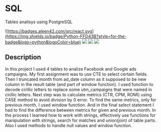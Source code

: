 # SQL
Tables analisys using PostgreSQL

![https://badges.aleen42.com/src/react.svg](https://img.shields.io/badge/Python-FFD43B?style=for-the-badge&logo=python&logoColor=blue)
![](https://img.shields.io/badge/Colab-F9AB00?style=for-the-badge&logo=googlecolab&color=525252)
![](https://img.shields.io/badge/PostgreSQL-316192?style=for-the-badge&logo=postgresql&logoColor=white)
![](https://img.shields.io/badge/dbeaver-382923?style=for-the-badge&logo=dbeaver&logoColor=white)

## Description
In this project I used 4 tables to analize Facebook and Google ads campaigns. My first assignment was to use CTE to select certain fields. 
Then I truncated month from ad_date column as it supposed to be new column in the result table (and part of window function). 
I used function to decode cirillic letters to replace some utm_campaigns that were named in cirillic letters.
Next step was to calculate metrics (CTR, CPM, ROMI) using CASE method to avoid division by 0 error.
To find the same metrics, only for previous month, I used window function. And in the final select statement I had to find the difference between metrics for given and previous month.
In the process I learned how to work with strings, effectively use functions for manipulation with strings, search for matches and union(join) of table parts. Also I used methods to handle null values and window function.
